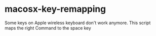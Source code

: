 # macosx-key-remapping
Some keys on Apple wireless keyboard don't work anymore.
This script maps the right Command to the space key

